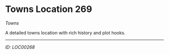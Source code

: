 # Towns Location 269

*Towns*

A detailed towns location with rich history and plot hooks.

---
*ID: LOC00268*